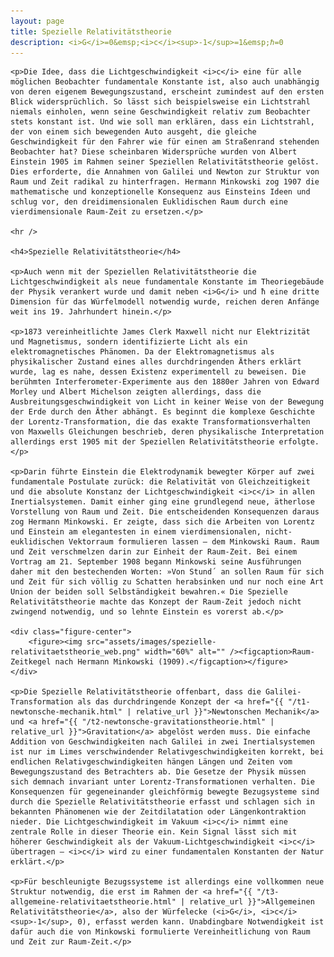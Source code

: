 ```yaml
---
layout: page
title: Spezielle Relativitätstheorie
description: <i>G</i>=0&emsp;<i>c</i><sup>-1</sup>=1&emsp;ℏ=0
---
```


<section>

	<p>Die Idee, dass die Lichtgeschwindigkeit <i>c</i> eine für alle möglichen Beobachter fundamentale Konstante ist, also auch unabhängig von deren eigenem Bewegungszustand, erscheint zumindest auf den ersten Blick widersprüchlich. So lässt sich beispielsweise ein Lichtstrahl niemals einholen, wenn seine Geschwindigkeit relativ zum Beobachter stets konstant ist. Und wie soll man erklären, dass ein Lichtstrahl, der von einem sich bewegenden Auto ausgeht, die gleiche Geschwindigkeit für den Fahrer wie für einen am Straßenrand stehenden Beobachter hat? Diese scheinbaren Widersprüche wurden von Albert Einstein 1905 im Rahmen seiner Speziellen Relativitätstheorie gelöst. Dies erforderte, die Annahmen von Galilei und Newton zur Struktur von Raum und Zeit radikal zu hinterfragen. Hermann Minkowski zog 1907 die mathematische und konzeptionelle Konsequenz aus Einsteins Ideen und schlug vor, den dreidimensionalen Euklidischen Raum durch eine vierdimensionale Raum-Zeit zu ersetzen.</p>

	<hr />

	<h4>Spezielle Relativitätstheorie</h4>

	<p>Auch wenn mit der Speziellen Relativitätstheorie die Lichtgeschwindigkeit als neue fundamentale Konstante im Theoriegebäude der Physik verankert wurde und damit neben <i>G</i> und ħ eine dritte Dimension für das Würfelmodell notwendig wurde, reichen deren Anfänge weit ins 19. Jahrhundert hinein.</p>

	<p>1873 vereinheitlichte James Clerk Maxwell nicht nur Elektrizität und Magnetismus, sondern identifizierte Licht als ein elektromagnetisches Phänomen. Da der Elektromagnetismus als physikalischer Zustand eines alles durchdringenden Äthers erklärt wurde, lag es nahe, dessen Existenz experimentell zu beweisen. Die berühmten Interferometer-Experimente aus den 1880er Jahren von Edward Morley und Albert Michelson zeigten allerdings, dass die Ausbreitungsgeschwindigkeit von Licht in keiner Weise von der Bewegung der Erde durch den Äther abhängt. Es beginnt die komplexe Geschichte der Lorentz-Transformation, die das exakte Transformationsverhalten von Maxwells Gleichungen beschrieb, deren physikalische Interpretation allerdings erst 1905 mit der Speziellen Relativitätstheorie erfolgte.</p>

	<p>Darin führte Einstein die Elektrodynamik bewegter Körper auf zwei fundamentale Postulate zurück: die Relativität von Gleichzeitigkeit und die absolute Konstanz der Lichtgeschwindigkeit <i>c</i> in allen Inertialsystemen. Damit einher ging eine grundlegend neue, ätherlose Vorstellung von Raum und Zeit. Die entscheidenden Konsequenzen daraus zog Hermann Minkowski. Er zeigte, dass sich die Arbeiten von Lorentz und Einstein am elegantesten in einem vierdimensionalen, nicht-euklidischen Vektorraum formulieren lassen – dem Minkowski Raum. Raum und Zeit verschmelzen darin zur Einheit der Raum-Zeit. Bei einem Vortrag am 21. September 1908 begann Minkowski seine Ausführungen daher mit den bestechenden Worten: »Von Stund´ an sollen Raum für sich und Zeit für sich völlig zu Schatten herabsinken und nur noch eine Art Union der beiden soll Selbständigkeit bewahren.« Die Spezielle Relativitätstheorie machte das Konzept der Raum-Zeit jedoch nicht zwingend notwendig, und so lehnte Einstein es vorerst ab.</p>

	<div class="figure-center">
		<figure><img src="assets/images/spezielle-relativitaetstheorie_web.png" width="60%" alt="" /><figcaption>Raum-Zeitkegel nach Hermann Minkowski (1909).</figcaption></figure>
	</div>

	<p>Die Spezielle Relativitätstheorie offenbart, dass die Galilei-Transformation als das durchdringende Konzept der <a href="{{ "/t1-newtonsche-mechanik.html" | relative_url }}">Newtonschen Mechanik</a> und <a href="{{ "/t2-newtonsche-gravitationstheorie.html" | relative_url }}">Gravitation</a> abgelöst werden muss. Die einfache Addition von Geschwindigkeiten nach Galilei in zwei Inertialsystemen ist nur im Limes verschwindender Relativgeschwindigkeiten korrekt, bei endlichen Relativgeschwindigkeiten hängen Längen und Zeiten vom Bewegungszustand des Betrachters ab. Die Gesetze der Physik müssen sich demnach invariant unter Lorentz-Transformationen verhalten. Die Konsequenzen für gegeneinander gleichförmig bewegte Bezugsysteme sind durch die Spezielle Relativitätstheorie erfasst und schlagen sich in bekannten Phänomenen wie der Zeitdilatation oder Längenkontraktion nieder. Die Lichtgeschwindigkeit im Vakuum <i>c</i> nimmt eine zentrale Rolle in dieser Theorie ein. Kein Signal lässt sich mit höherer Geschwindigkeit als der Vakuum-Lichtgeschwindigkeit <i>c</i> übertragen – <i>c</i> wird zu einer fundamentalen Konstanten der Natur erklärt.</p>

	<p>Für beschleunigte Bezugssysteme ist allerdings eine vollkommen neue Struktur notwendig, die erst im Rahmen der <a href="{{ "/t3-allgemeine-relativitaetstheorie.html" | relative_url }}">Allgemeinen Relativitätstheorie</a>, also der Würfelecke (<i>G</i>, <i>c</i><sup>-1</sup>, 0), erfasst werden kann. Unabdingbare Notwendigkeit ist dafür auch die von Minkowski formulierte Vereinheitlichung von Raum und Zeit zur Raum-Zeit.</p>

</section>
